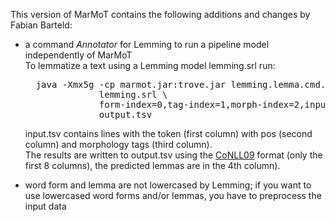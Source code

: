 This version of MarMoT contains the following additions and changes by Fabian Barteld:

- a command _Annotator_ for Lemming to run a pipeline model independently of
  MarMoT  
  To lemmatize a text using a Lemming model lemming.srl run:
  <pre>
    java -Xmx5g -cp marmot.jar:trove.jar lemming.lemma.cmd.Annotator \
                lemming.srl \
                form-index=0,tag-index=1,morph-index=2,input.tsv \
                output.tsv
  </pre>
  input.tsv contains lines with the token (first column) with pos (second
  column) and morphology tags (third column).  
  The results are written to output.tsv using the
  [CoNLL09](http://ufal.mff.cuni.cz/conll2009-st/task-description.html) format
  (only the first 8 columns), the predicted lemmas are in the 4th column).

- word form and lemma are not lowercased by Lemming; if you want to use
  lowercased word forms and/or lemmas, you have to preprocess the input data

